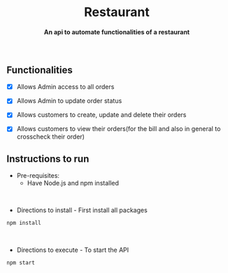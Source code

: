 <p align="center">
	<h1 align="center"> Restaurant </h1>
	<h4 align="center"> An api to automate functionalities of a restaurant <h4>
</p>
<br>
  
## Functionalities
- [X]  Allows Admin access to all orders
- [X]  Allows Admin to update order status
- [X]  Allows customers to create, update and delete their orders
- [X]  Allows customers to view their orders(for the bill and also in general to crosscheck their order)



## Instructions to run

* Pre-requisites:
  - Have Node.js and npm installed

</br>
  
* Directions to install - First install all packages
```bash
npm install
```
</br>

* Directions to execute - To start the API
```bash
npm start
```
